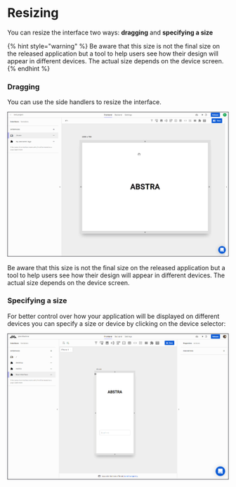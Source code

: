 # Resizing

You can resize the interface two ways: **dragging** and **specifying a size**

{% hint style="warning" %}
Be aware that this size is not the final size on the released application but a tool to help users see how their design will appear in different devices. The actual size depends on the device screen.
{% endhint %}

### Dragging

You can use the side handlers to resize the interface.

![](../../../.gitbook/assets/resize.gif)

Be aware that this size is not the final size on the released application but a tool to help users see how their design will appear in different devices. The actual size depends on the device screen.

### Specifying a size

For better control over how your application will be displayed on different devices you can specify a size or device by clicking on the device selector:

![](../../../.gitbook/assets/spec-size.gif)

